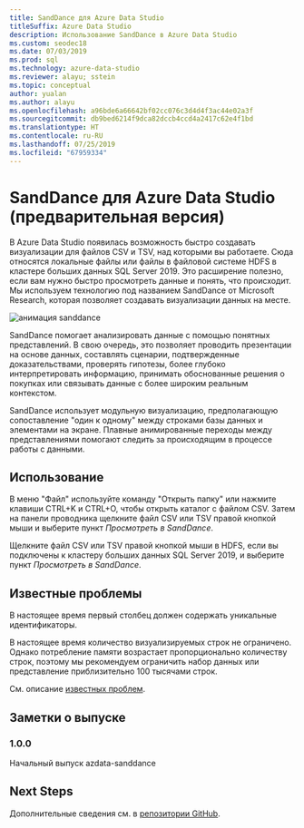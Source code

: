 ```yaml
---
title: SandDance для Azure Data Studio
titleSuffix: Azure Data Studio
description: Использование SandDance в Azure Data Studio
ms.custom: seodec18
ms.date: 07/03/2019
ms.prod: sql
ms.technology: azure-data-studio
ms.reviewer: alayu; sstein
ms.topic: conceptual
author: yualan
ms.author: alayu
ms.openlocfilehash: a96bde6a66642bf02cc076c3d4d4f3ac44e02a3f
ms.sourcegitcommit: db9bed6214f9dca82dccb4ccd4a2417c62e4f1bd
ms.translationtype: HT
ms.contentlocale: ru-RU
ms.lasthandoff: 07/25/2019
ms.locfileid: "67959334"
---
```

# <a name="sanddance-for-azure-data-studio-preview"></a>SandDance для Azure Data Studio (предварительная версия)
В Azure Data Studio появилась возможность быстро создавать визуализации для файлов CSV и TSV, над которыми вы работаете. Сюда относятся локальные файлы или файлы в файловой системе HDFS в кластере больших данных SQL Server 2019. Это расширение полезно, если вам нужно быстро просмотреть данные и понять, что происходит. Мы используем технологию под названием SandDance от Microsoft Research, которая позволяет создавать визуализации данных на месте.

![анимация sanddance](https://user-images.githubusercontent.com/11507384/54236654-52d42800-44d1-11e9-859e-6c5d297a46d2.gif)

SandDance помогает анализировать данные с помощью понятных представлений. В свою очередь, это позволяет проводить презентации на основе данных, составлять сценарии, подтвержденные доказательствами, проверять гипотезы, более глубоко интерпретировать информацию, принимать обоснованные решения о покупках или связывать данные с более широким реальным контекстом.

SandDance использует модульную визуализацию, предполагающую сопоставление "один к одному" между строками базы данных и элементами на экране.
Плавные анимированные переходы между представлениями помогают следить за происходящим в процессе работы с данными.

## <a name="usage"></a>Использование

В меню "Файл" используйте команду "Открыть папку" или нажмите клавиши CTRL+K и CTRL+O, чтобы открыть каталог с файлом CSV.  Затем на панели проводника щелкните файл CSV или TSV правой кнопкой мыши и выберите пункт *Просмотреть в SandDance*.

Щелкните файл CSV или TSV правой кнопкой мыши в HDFS, если вы подключены к кластеру больших данных SQL Server 2019, и выберите пункт *Просмотреть в SandDance*.

## <a name="known-issues"></a>Известные проблемы

В настоящее время первый столбец должен содержать уникальные идентификаторы.

В настоящее время количество визуализируемых строк не ограничено. Однако потребление памяти возрастает пропорционально количеству строк, поэтому мы рекомендуем ограничить набор данных или представление приблизительно 100 тысячами строк.

См. описание [известных проблем](https://microsoft.github.io/SandDance/#known-issues).

## <a name="release-notes"></a>Заметки о выпуске

### <a name="100"></a>1.0.0

Начальный выпуск azdata-sanddance

## <a name="next-steps"></a>Next Steps
Дополнительные сведения см. в [репозитории GitHub](https://github.com/Microsoft/SandDance).
